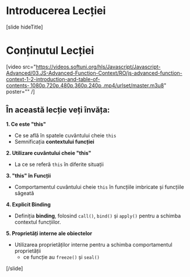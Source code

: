 # Introducerea Lecției

[slide hideTitle]

# Conținutul Lecției

[video src="https://videos.softuni.org/hls/Javascript/Javascript-Advanced/03.JS-Advanced-Function-Context/RO/js-advanced-function-context-1-2-introduction-and-table-of-contents-,1080p,720p,480p,360p,240p,.mp4/urlset/master.m3u8" poster="" /]

## În această lecție veți învăța:

**1. Ce este "this"** 
- Ce se află în spatele cuvântului cheie `this` 
- Semnificația **contextului funcției**

**2. Utilizare cuvântului cheie "this"** 
- La ce se referă `this` în diferite situații

**3. "this" în Funcții**
- Comportamentul cuvântului cheie `this` în funcțiile imbricate și funcțiile săgeată

**4. Explicit Binding**
- Definiția **binding**, folosind `call()`, `bind()` și `apply()` pentru a schimba contextul funcțiilor.

**5. Proprietăți interne ale obiectelor**
- Utilizarea proprietăților interne pentru a schimba comportamentul proprietății
    * ce funcție au `freeze()` și `seal()`

[/slide]
